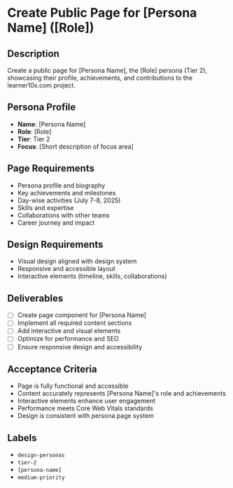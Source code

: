# Create Public Page for [Persona Name] ([Role])

## Description
Create a public page for [Persona Name], the [Role] persona (Tier 2), showcasing their profile, achievements, and contributions to the learner10x.com project.

## Persona Profile
- **Name**: [Persona Name]
- **Role**: [Role]
- **Tier**: Tier 2
- **Focus**: [Short description of focus area]

## Page Requirements
- Persona profile and biography
- Key achievements and milestones
- Day-wise activities (July 7-8, 2025)
- Skills and expertise
- Collaborations with other teams
- Career journey and impact

## Design Requirements
- Visual design aligned with design system
- Responsive and accessible layout
- Interactive elements (timeline, skills, collaborations)

## Deliverables
- [ ] Create page component for [Persona Name]
- [ ] Implement all required content sections
- [ ] Add interactive and visual elements
- [ ] Optimize for performance and SEO
- [ ] Ensure responsive design and accessibility

## Acceptance Criteria
- Page is fully functional and accessible
- Content accurately represents [Persona Name]'s role and achievements
- Interactive elements enhance user engagement
- Performance meets Core Web Vitals standards
- Design is consistent with persona page system

## Labels
- `design-personas`
- `tier-2`
- `[persona-name]`
- `medium-priority` 